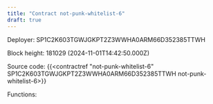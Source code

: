 ```yaml
---
title: "Contract not-punk-whitelist-6"
draft: true
---
```

Deployer: SP1C2K603TGWJGKPT2Z3WWHA0ARM66D352385TTWH


 



Block height: 181029 (2024-11-01T14:42:50.000Z)

Source code: {{<contractref "not-punk-whitelist-6" SP1C2K603TGWJGKPT2Z3WWHA0ARM66D352385TTWH not-punk-whitelist-6>}}

Functions:


